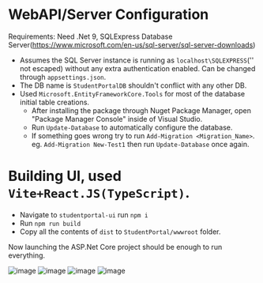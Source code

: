 # WebAPI/Server Configuration

  Requirements: Need .Net 9, SQLExpress Database Server(https://www.microsoft.com/en-us/sql-server/sql-server-downloads)

  * Assumes the SQL Server instance is running as `localhost\SQLEXPRESS`('\' not escaped) without any extra authentication enabled. Can be changed through `appsettings.json`.
  * The DB name is `StudentPortalDB` shouldn't conflict with any other DB.
  * Used `Microsoft.EntityFrameworkCore.Tools` for most of the database initial table creations.
    - After installing the package through Nuget Package Manager, open "Package Manager Console" inside of Visual Studio.
    - Run `Update-Database` to automatically configure the database.
    - If something goes wrong try to run `Add-Migration <Migration_Name>`. eg. `Add-Migration New-Test1` then run `Update-Database` once again.

# Building UI, used `Vite+React.JS(TypeScript)`.

  * Navigate to `studentportal-ui` run `npm i`
  * Run `npm run build`
  * Copy all the contents of `dist` to `StudentPortal/wwwroot` folder.


Now launching the ASP.Net Core project should be enough to run everything.


![image](https://github.com/user-attachments/assets/022b8926-8deb-4e25-b6da-e6d8ced179da)
![image](https://github.com/user-attachments/assets/143fde4a-7dbc-4ea6-80bc-ad97675ea65f)
![image](https://github.com/user-attachments/assets/8a3696af-dd6d-44ba-9fc5-85b3b506b140)
![image](https://github.com/user-attachments/assets/63c5709d-923a-44d0-b661-b8fed8a9a2a0)

